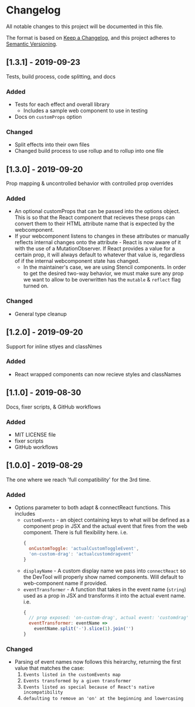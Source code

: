 # Changelog
All notable changes to this project will be documented in this file.

The format is based on [Keep a Changelog](https://keepachangelog.com/en/1.0.0/),
and this project adheres to [Semantic Versioning](https://semver.org/spec/v2.0.0.html).


## [1.3.1] - 2019-09-23
Tests, build process, code splitting, and docs

### Added
- Tests for each effect and overall library
  - Includes a sample web component to use in testing
- Docs on `customProps` option

### Changed
- Split effects into their own files
- Changed build process to use rollup and to rollup into one file


## [1.3.0] - 2019-09-20
Prop mapping & uncontrolled behavior with controlled prop overrides

### Added
- An optional customProps that can be passed into the options object. This is so that the React
  component that recieves these props can convert them to their HTML attribute name that is expected
  by the webcomponent.
- If your webcomponent listens to changes in these attributes or manually reflects internal changes onto
  the attribute - React is now aware of it with the use of a MutationObserver. If React provides a value for
  a certain prop, it will always default to whatever that value is, regardless of if the internal webcomponent
  state has changed.
  - In the maintainer's case, we are using Stencil components. In order to get the desired two-way behavior, we
    must make sure any prop we want to allow to be overwritten has the `mutable` & `reflect` flag turned on.

### Changed
- General type cleanup


## [1.2.0] - 2019-09-20
Support for inline stlyes and classNmes

### Added
- React wrapped components can now recieve styles and classNames


## [1.1.0] - 2019-08-30
Docs, fixer scripts, & GitHub workflows

### Added
- MIT LICENSE file
- fixer scripts
- GitHub workflows


## [1.0.0] - 2019-08-29
The one where we reach 'full compatibility' for the 3rd time.

### Added
- Options parameter to both adapt & connectReact functions. This includes
  - `customEvents` - an object containing keys to what will be defined as a component
    prop in JSX and the actual event that fires from the web component. There is full
    flexibility here. i.e.
    ```js
    {
      onCustomToggle: 'actualCustomToggleEvent',
      'on-custom-drag': 'actualcustomdragvent'
    }
    ```
  - `displayName` - A custom display name we pass into `connectReact` so the DevTool
    will properly show named components. Will default to web-component name if provided.
  - `eventTransformer` - A function that takes in the event name (`string`) used as a prop in JSX
    and transforms it into the actual event name. i.e.
    ```js
    {
      // prop exposed: 'on-custom-drag', actual event: 'customdrag'
      eventTransformer: eventName =>
        eventName.split('-').slice(1).join('')
    }
    ```

### Changed
- Parsing of event names now follows this heirarchy, returning the first value that matches the case:
  1. `Events listed in the customEvents map` 
  1. `Events transformed by a given transformer`
  1. `Events listed as special because of React's native incompatibility`
  1. `defaulting to remove an 'on' at the beginning and lowercasing`
